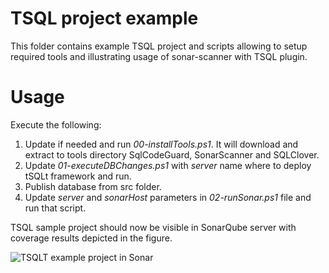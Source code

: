# TSQL project example #
This folder contains example TSQL project and scripts allowing to setup required tools and illustrating usage of sonar-scanner with TSQL plugin.

# Usage #
Execute the following:
 1. Update if needed and run *00-installTools.ps1*. It will download and extract to tools directory SqlCodeGuard, SonarScanner and SQLClover.
 2. Update *01-executeDBChanges.ps1* with *server* name where to deploy tSQLt framework and run.
 3. Publish database from src folder.
 4. Update *server* and *sonarHost* parameters in *02-runSonar.ps1* file and run that script. 

TSQL sample project should now be visible in SonarQube server with coverage results depicted in the figure.

![TSQLT example project in Sonar](imgs/sonarDashboard.png)

